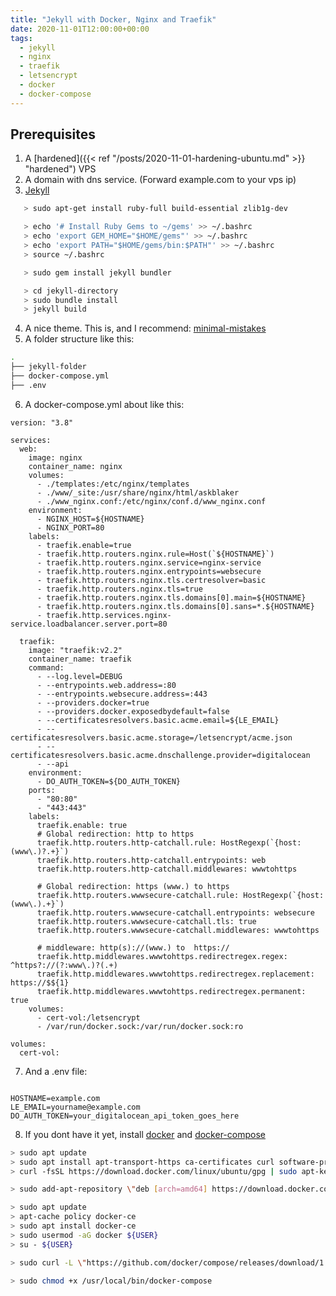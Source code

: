 ```yaml
---
title: "Jekyll with Docker, Nginx and Traefik"
date: 2020-11-01T12:00:00+00:00
tags:
  - jekyll
  - nginx
  - traefik
  - letsencrypt
  - docker
  - docker-compose
---
```


## Prerequisites

1. A [hardened]({{< ref "/posts/2020-11-01-hardening-ubuntu.md" >}} "hardened") VPS
2. A domain with dns service. (Forward example.com to your vps ip)
3. [Jekyll](https://jekyllrb.com/)

```bash
   > sudo apt-get install ruby-full build-essential zlib1g-dev

   > echo '# Install Ruby Gems to ~/gems' >> ~/.bashrc  
   > echo 'export GEM_HOME="$HOME/gems"' >> ~/.bashrc  
   > echo 'export PATH="$HOME/gems/bin:$PATH"' >> ~/.bashrc  
   > source ~/.bashrc

   > sudo gem install jekyll bundler

   > cd jekyll-directory  
   > sudo bundle install  
   > jekyll build
```
4. A nice theme. This is, and I recommend: [minimal-mistakes](https://mmistakes.github.io/minimal-mistakes/)
5. A folder structure like this:

```bash
.
├── jekyll-folder
├── docker-compose.yml
├── .env
```

6. A docker-compose.yml about like this:

```
version: "3.8"

services:
  web:
    image: nginx
    container_name: nginx
    volumes:
      - ./templates:/etc/nginx/templates
      - ./www/_site:/usr/share/nginx/html/askblaker
      - ./www_nginx.conf:/etc/nginx/conf.d/www_nginx.conf
    environment:
      - NGINX_HOST=${HOSTNAME}
      - NGINX_PORT=80
    labels:
      - traefik.enable=true
      - traefik.http.routers.nginx.rule=Host(`${HOSTNAME}`)
      - traefik.http.routers.nginx.service=nginx-service
      - traefik.http.routers.nginx.entrypoints=websecure
      - traefik.http.routers.nginx.tls.certresolver=basic
      - traefik.http.routers.nginx.tls=true
      - traefik.http.routers.nginx.tls.domains[0].main=${HOSTNAME}
      - traefik.http.routers.nginx.tls.domains[0].sans=*.${HOSTNAME}
      - traefik.http.services.nginx-service.loadbalancer.server.port=80

  traefik:
    image: "traefik:v2.2"
    container_name: traefik
    command:
      - --log.level=DEBUG
      - --entrypoints.web.address=:80
      - --entrypoints.websecure.address=:443
      - --providers.docker=true
      - --providers.docker.exposedbydefault=false
      - --certificatesresolvers.basic.acme.email=${LE_EMAIL}
      - --certificatesresolvers.basic.acme.storage=/letsencrypt/acme.json
      - --certificatesresolvers.basic.acme.dnschallenge.provider=digitalocean
      - --api
    environment:
      - DO_AUTH_TOKEN=${DO_AUTH_TOKEN}
    ports:
      - "80:80"
      - "443:443"
    labels:
      traefik.enable: true
      # Global redirection: http to https
      traefik.http.routers.http-catchall.rule: HostRegexp(`{host:(www\.)?.+}`)
      traefik.http.routers.http-catchall.entrypoints: web
      traefik.http.routers.http-catchall.middlewares: wwwtohttps

      # Global redirection: https (www.) to https
      traefik.http.routers.wwwsecure-catchall.rule: HostRegexp(`{host:(www\.).+}`)
      traefik.http.routers.wwwsecure-catchall.entrypoints: websecure
      traefik.http.routers.wwwsecure-catchall.tls: true
      traefik.http.routers.wwwsecure-catchall.middlewares: wwwtohttps

      # middleware: http(s)://(www.) to  https://
      traefik.http.middlewares.wwwtohttps.redirectregex.regex: ^https?://(?:www\.)?(.+)
      traefik.http.middlewares.wwwtohttps.redirectregex.replacement: https://$${1}
      traefik.http.middlewares.wwwtohttps.redirectregex.permanent: true
    volumes:
      - cert-vol:/letsencrypt
      - /var/run/docker.sock:/var/run/docker.sock:ro

volumes:
  cert-vol:
```

7. And a .env file:

```

HOSTNAME=example.com
LE_EMAIL=yourname@example.com
DO_AUTH_TOKEN=your_digitalocean_api_token_goes_here

```

8. If you dont have it yet, install [docker](https://www.digitalocean.com/community/tutorials/how-to-install-and-use-docker-on-ubuntu-20-04) and [docker-compose](https://www.digitalocean.com/community/tutorials/how-to-install-and-use-docker-compose-on-ubuntu-20-04)

```bash
> sudo apt update
> sudo apt install apt-transport-https ca-certificates curl software-properties-common
> curl -fsSL https://download.docker.com/linux/ubuntu/gpg | sudo apt-key add -

> sudo add-apt-repository \"deb [arch=amd64] https://download.docker.com/linux/ubuntu focal stable\"

> sudo apt update
> apt-cache policy docker-ce
> sudo apt install docker-ce
> sudo usermod -aG docker ${USER}
> su - ${USER}

> sudo curl -L \"https://github.com/docker/compose/releases/download/1.27.4/docker-compose-$(uname -s)-$(uname -m)\" -o /usr/local/bin/docker-compose

> sudo chmod +x /usr/local/bin/docker-compose

```

